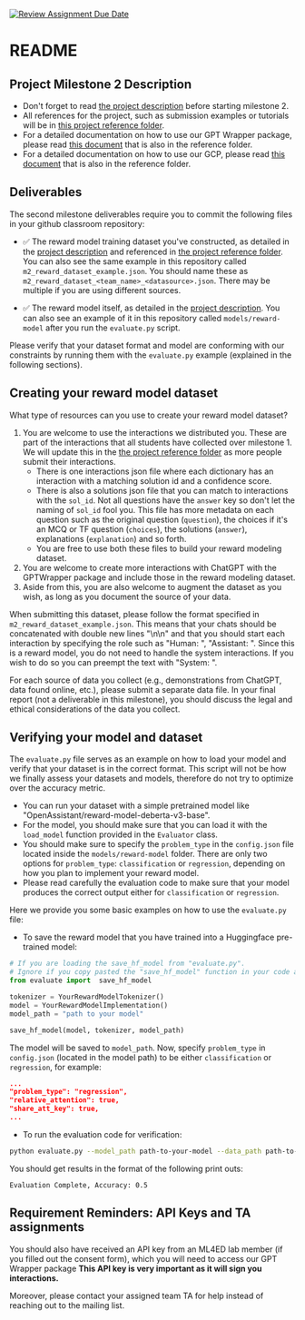 [![Review Assignment Due Date](https://classroom.github.com/assets/deadline-readme-button-24ddc0f5d75046c5622901739e7c5dd533143b0c8e959d652212380cedb1ea36.svg)](https://classroom.github.com/a/OKlRJRN2)
# README
## Project Milestone 2 Description
- Don't forget to read [the project description](https://docs.google.com/document/d/1SY1HAfrpoj9B6FnO3LEChne4vdf1GOuswu-H7oUUt8A/edit) before starting milestone 2.
- All references for the project, such as submission examples or tutorials will be in [this project reference folder](https://drive.google.com/drive/folders/1rc2w25A5_HfI3ieHxs4ya9UaiUO41dXz?usp=sharing).
- For a detailed documentation on how to use our GPT Wrapper package, please read [this document](https://docs.google.com/document/d/1ZifVg2lw0EzeiuyT20DvZz90GBi3RsoL5tOw22a7BK0/edit?usp=sharing) that is also in the reference folder.
- For a detailed documentation on how to use our GCP, please read [this document](https://docs.google.com/presentation/d/1GJqog51fZ4Yqkw6y0HsS1u28ggPaSWMMgKOAqi7gY1c/edit#slide=id.p) that is also in the reference folder.
    
## Deliverables

The second milestone deliverables require you to commit the following files in your github classroom repository:

- ✅ The reward model training dataset you've constructed, as detailed in the [project description](https://docs.google.com/document/d/1SY1HAfrpoj9B6FnO3LEChne4vdf1GOuswu-H7oUUt8A/edit) and referenced in [the project reference folder](https://drive.google.com/drive/folders/1rc2w25A5_HfI3ieHxs4ya9UaiUO41dXz?usp=sharing). You can also see the same example in this repository called `m2_reward_dataset_example.json`. You should name these as `m2_reward_dataset_<team_name>_<datasource>.json`. There may be multiple if you are using different sources.

- ✅ The reward model itself, as detailed in the [project description](https://docs.google.com/document/d/1SY1HAfrpoj9B6FnO3LEChne4vdf1GOuswu-H7oUUt8A/edit). You can also see an example of it in this repository called `models/reward-model` after you run the `evaluate.py` script.

Please verify that your dataset format and model are conforming with our constraints by running them with the `evaluate.py` example (explained in the following sections). 

## Creating your reward model dataset

What type of resources can you use to create your reward model dataset?
1. You are welcome to use the interactions we distributed you. These are part of the interactions that all students have collected over milestone 1. We will update this in the [the project reference folder](https://drive.google.com/drive/folders/1rc2w25A5_HfI3ieHxs4ya9UaiUO41dXz?usp=sharing) as more people submit their interactions.
    - There is one interactions json file where each dictionary has an interaction with a matching solution id and a confidence score.
    - There is also a solutions json file that you can match to interactions with the `sol_id`. Not all questions have the `answer` key so don't let the naming of `sol_id` fool you. This file has more metadata on each question such as the original question (`question`), the choices if it's an MCQ or TF question (`choices`), the solutions (`answer`), explanations (`explanation`) and so forth.
    - You are free to use both these files to build your reward modeling dataset.
2. You are welcome to create more interactions with ChatGPT with the GPTWrapper package and include those in the reward modeling dataset.
3. Aside from this, you are also welcome to augment the dataset as you wish, as long as you document the source of your data.

When submitting this dataset, please follow the format specified in `m2_reward_dataset_example.json`. This means that your chats should be concatenated with double new lines "\n\n" and that you should start each interaction by specifying the role such as "Human: ", "Assistant: ". Since this is a reward model, you do not need to handle the system interactions. If you wish to do so you can preempt the text with "System: ".

For each source of data you collect (e.g., demonstrations from ChatGPT, data found online, etc.), please submit a separate data file. In your final report (not a deliverable in this milestone), you should discuss the legal and ethical considerations of the data you collect.

## Verifying your model and dataset
The `evaluate.py` file serves as an example on how to load your model and verify that your dataset is in the correct format. This script will not be how we finally assess your datasets and models, therefore do not try to optimize over the accuracy metric.

- You can run your dataset with a simple pretrained model like "OpenAssistant/reward-model-deberta-v3-base".
- For the model, you should make sure that you can load it with the `load_model` function provided in the `Evaluator` class.
- You should make sure to specify the `problem_type` in the `config.json` file located inside the `models/reward-model` folder. There are only two options for `problem_type`:  `classification` or `regression`, depending on how you plan to implement your reward model. 
- Please read carefully the evaluation code to make sure that your model produces the correct output either for `classification` or `regression`.

Here we provide you some basic examples on how to use the `evaluate.py` file:

- To save the reward model that you have trained into a Huggingface pre-trained model:

```python
# If you are loading the save_hf_model from "evaluate.py". 
# Ignore if you copy pasted the "save_hf_model" function in your code already. 
from evaluate import  save_hf_model

tokenizer = YourRewardModelTokenizer()
model = YourRewardModelImplementation()
model_path = "path to your model"

save_hf_model(model, tokenizer, model_path)
```

The model will be saved to `model_path`. Now, specify `problem_type` in `config.json` (located in the model path) to be either `classification` or `regression`, for example:

``` json
...
"problem_type": "regression",
"relative_attention": true,
"share_att_key": true,
...
```

- To run the evaluation code for verification:
```bash
python evaluate.py --model_path path-to-your-model --data_path path-to-your-data
```
You should get results in the format of the following print outs:
```
Evaluation Complete, Accuracy: 0.5
```


## Requirement Reminders: API Keys and TA assignments

You should also have received an API key from an ML4ED lab member (if you filled out the consent form), which you will need to access our GPT Wrapper package
**This API key is very important as it will sign you interactions.**

Moreover, please contact your assigned team TA for help instead of reaching out to the mailing list.